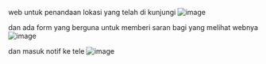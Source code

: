 web untuk penandaan lokasi yang telah di kunjungi
![image](https://github.com/user-attachments/assets/dcfc2487-3216-4407-a3c4-c174a9d36add)

dan ada form yang berguna untuk memberi saran bagi yang melihat webnya 
![image](https://github.com/user-attachments/assets/163cfa2e-6ceb-43b7-a67c-359a14071565)

dan masuk notif ke tele
![image](https://github.com/user-attachments/assets/0e96343a-1089-4fda-a979-2e8a7e1493b8)

